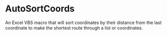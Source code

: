 # AutoSortCoords
An Excel VBS macro that will sort coordinates by their distance from the last coordinate to make the shortest route through a list or coordinates.
